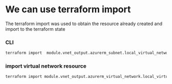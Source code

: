 # We can use terraform import

The terraform import was used to obtain the resource already created and import to the terraform state

### CLI

``` bash
terraform import  module.vnet_output.azurerm_subnet.local_virtual_network_subnet subscriptions/e1f178b4-040a-4571-b231-1802c3bab7a0/resourceGroups/virtual-machines-group/providers/Microsoft.Network/virtualNetworks/ci-cd-vnet/subnets/ci-cd-subnet
```

### import virtual network resource
``` bash
terraform import module.vnet_output.azurerm_virtual_network.local_virtual_network /subscriptions/e1f178b4-040a-4571-b231-1802c3bab7a0/resourceGroups/virtual-machines-group/providers/Microsoft.Network/virtualNetworks/ci-cd-vnet
```


